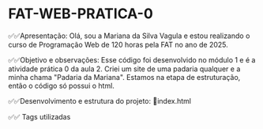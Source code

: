 # FAT-WEB-PRATICA-0

✅✅Apresentação:
Olá, sou a Mariana da Silva Vagula e estou realizando o curso de Programação Web de 120 horas pela FAT no ano de 2025.

✅✅Objetivo e observações: 
Esse código foi desenvolvido no módulo 1 e é a atividade prática 0 da aula 2.
Criei um site de uma padaria qualquer e a minha chama "Padaria da Mariana".
Estamos na etapa de estruturação, então o código só possui o html.

✅✅Desenvolvimento e estrutura do projeto:
🔸index.html

✅✅ Tags utilizadas
<!-- <!DOCTYPE html> Define o tipo de Documento-->
<!-- <html lang="pt-br"></html> <!--Inicia o código e definindo o idioma-->
<!-- <head></head> <!--Cabeçalho do site-->
<!-- <bory></bory> <!--Corpo do site-->
<!-- <title></title> <!--Titulo do site, ou seja, é o nome que aparece na aba do navegador-->
<!-- <h1></h1> <!-- Titulo Principal-->
<!-- <p></p>  Paragrafo da Pagina-->




